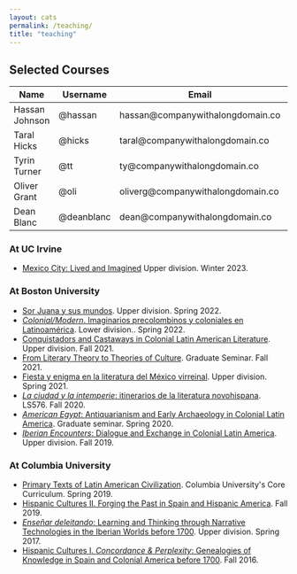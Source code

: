 ```yaml
---
layout: cats
permalink: /teaching/
title: "teaching"
---
```


## Selected Courses
<div class="pa4">
  <div class="overflow-auto">
    <table class="f6 w-100 mw8 center" cellspacing="0">
      <thead>
        <tr class="stripe-dark">
          <th class="fw6 tl pa3 bg-white">Name</th>
          <th class="fw6 tl pa3 bg-white">Username</th>
          <th class="fw6 tl pa3 bg-white">Email</th>
          <th class="fw6 tl pa3 bg-white">ID</th>
        </tr>
      </thead>
      <tbody class="lh-copy">
        <tr class="stripe-dark">
          <td class="pa3">Hassan Johnson</td>
          <td class="pa3">@hassan</td>
          <td class="pa3">hassan@companywithalongdomain.co</td>
          <td class="pa3">14419232532474</td>
        </tr>
        <tr class="stripe-dark">
          <td class="pa3">Taral Hicks</td>
          <td class="pa3">@hicks</td>
          <td class="pa3">taral@companywithalongdomain.co</td>
          <td class="pa3">72326219423551</td>
        </tr>
        <tr class="stripe-dark">
          <td class="pa3">Tyrin Turner</td>
          <td class="pa3">@tt</td>
          <td class="pa3">ty@companywithalongdomain.co</td>
          <td class="pa3">92325170324444</td>
        </tr>
        <tr class="stripe-dark">
          <td class="pa3">Oliver Grant</td>
          <td class="pa3">@oli</td>
          <td class="pa3">oliverg@companywithalongdomain.co</td>
          <td class="pa3">71165170352909</td>
        </tr>
        <tr class="stripe-dark">
          <td class="pa3">Dean Blanc</td>
          <td class="pa3">@deanblanc</td>
          <td class="pa3">dean@companywithalongdomain.co</td>
          <td class="pa3">71865178111909</td>
        </tr>
      </tbody>
    </table>
  </div>
</div>


### At UC Irvine
  - [Mexico City: Lived and Imagined]() Upper division. Winter 2023.

### At Boston University
- [Sor Juana y sus mundos](https://dhcg.xyz/sorjuana/). Upper division. Spring 2022.
- [*Colonial/Modern*. Imaginarios precolombinos y coloniales en Latinoamérica](https://dhcg.xyz/colonial-modern/#!index.md). Lower division.. Spring 2022. 
- [Conquistadors and Castaways in Colonial Latin American Literature](https://dhcg.xyz/ls452/). Upper division. Fall 2021. 
- [From Literary Theory to Theories of Culture](https://dhcg.xyz/theory/). Graduate Seminar. Fall 2021.
- [Fiesta y enigma en la literatura del México virreinal](dhcg.xyz/novohispana). Upper division. Spring 2021.
- [*La ciudad y la intemperie*: itinerarios de la literatura novohispana](). LS576. Fall 2020.
- [*American Egypt*: Antiquarianism and Early Archaeology in Colonial Latin America](https://sites.bu.edu/american-egypt/). Graduate seminar. Spring 2020. 
- [*Iberian Encounters*: Dialogue and Exchange in Colonial Latin America](https://hipomenes.github.io/iberian-encounters/#!index.md). Upper division. Fall 2019.

### At Columbia University 
- [Primary Texts of Latin American Civilization](). Columbia University's Core Curriculum. Spring 2019.
- [Hispanic Cultures II. Forging the Past in Spain and Hispanic America](). Fall 2019.
- [*Enseñar deleitando*: Learning and Thinking through Narrative Technologies in the Iberian Worlds before 1700](). Upper division. Spring 2017.
- [Hispanic Cultures I. *Concordance & Perplexity*: Genealogies of Knowledge in Spain and Colonial America before 1700](). Fall 2016.
